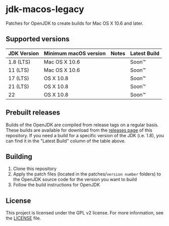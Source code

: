 # jdk-macos-legacy

Patches for OpenJDK to create builds for Mac OS X 10.6 and later.

## Supported versions
| JDK Version | Minimum macOS version | Notes | Latest Build|
|-------------|-----------------------|-------|-------------|
| 1.8 (LTS)   | Mac OS X 10.6         |       | Soon:tm:    |
| 11 (LTS)    | Mac OS X 10.6         |       | Soon:tm:    |
| 17 (LTS)    | OS X 10.8             |       | Soon:tm:    |
| 21 (LTS)    | OS X 10.8             |       | Soon:tm:    |
| 22          | OS X 10.8             |       | Soon:tm:    |

## Prebuilt releases
Builds of the OpenJDK are compiled from release tags on a regular basis. These builds are available for download from the [releases page](https://github.com/Jazzzny/jdk-macos-legacy/releases) of this repository. If you need a build for a specific version of the JDK (i.e. 1.8), you can find it in the "Latest Build" column of the table above.

## Building
1. Clone this repository
2. Apply the patch files (located in the patches/`version number` folders) to the OpenJDK source code for the version you want to build
3. Follow the build instructions for OpenJDK

## License
This project is licensed under the GPL v2 license. For more information, see the [LICENSE](LICENSE) file.